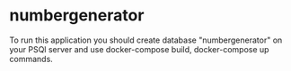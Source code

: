 # numbergenerator
To run this application you should create database "numbergenerator" on your PSQl server and use docker-compose build, docker-compose up commands.

